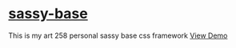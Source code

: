 # [sassy-base](https://johndoenma.github.io/sassy-base/)
This is my art 258 personal sassy base css framework
[View Demo](https://johndoenma.github.io/sassy-base/)
